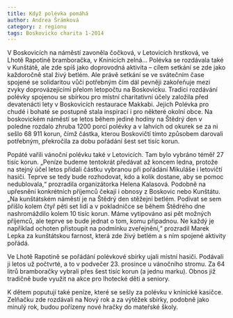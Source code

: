 ```yaml
---
title: Když polévka pomáhá
author: Andrea Šrámková
category: z regionu
tags: Boskovicko charita 1-2014
---
```


V Boskovicích na náměstí zavoněla čočková, v Letovicích hrstková, ve Lhotě Rapotině bramboračka, v Knínicích zelná… Polévka se rozdávala také v Kunštátě, ale zde spíš jako doprovodná aktivita – cílem setkání se zde jako každoročně stal živý betlém. Ale právě setkání se ve svátečním čase spojené se solidaritou vůči potřebným čím dál pevněji zakořeňuje mezi zvyky doprovázejícími přelom letopočtu na Boskovicku.
Tradici rozdávání polévky spojenou se sbírkou pro místní charitativní účely založila před devatenácti lety v Boskovicích restaurace Makkabi. Jejich Polévka pro chudé i bohaté se postupně stala inspirací i pro některé okolní obce. Na boskovickém náměstí se letos během jediné hodiny na Štědrý den v poledne rozdalo zhruba 1200 porcí polévky a v lahvích od okurek se za ni sešlo 68 911 korun, čímž částka, kterou Boskovičtí tímto způsobem darovali potřebným, překročila za dobu pořádání šest set tisíc korun.

Popáté vařili vánoční polévku také v Letovicích. Tam bylo vybráno téměř 27 tisíc korun. „Peníze budeme tentokrát předávat až koncem ledna, protože na stejný účel letos přidali částku vybranou při pořádání Mikuláše i letovičtí hasiči. Teprve se tedy bude rozhodovat, kdo a kolik dostane, aby se pomoc nedublovala,“ prozradila organizátorka Helena Kalasová. Podobně na upřesnění konkrétních příjemců čekají i obnosy z Boskovic nebo Kunštátu. „Na kunštátském náměstí je na Štědrý den stěžejní betlém. Podívat se sem přišlo kolem čtyř pěti set lidí a v pokladničce se během Štědrého dne nashromáždilo kolem 10 tisíc korun. Máme vytipováno asi pět možných příjemců, ale teprve se bude jednat o tom, komu připadnou. Ne každý je například ochoten přistoupit na podmínku zveřejnění,“ prozradil Marek Lepka za kunštátskou farnost, která zde živý betlém a s ním spojené aktivity pořádá.

Ve Lhotě Rapotině se pořádání polévkové sbírky ujali místní hasiči. Podávali ji letos už počtvrté, a to v podvečer 23. prosince u vánočního stromu. Za 64 litrů bramboračky vybrali přes šest tisíc korun (a jednu marku). Obnos již tradičně bude využit na akce pro lhotecké děti a seniory.

K dětem poputují také peníze, které se sešly za polévku v knínické kasičce. Zelňačku zde rozdávali na Nový rok a za výtěžek sbírky, podobně jako minulý rok, budou pořízeny nové hračky do mateřské školy.

